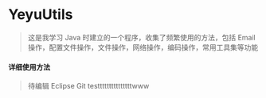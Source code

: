 # YeyuUtils
> 这是我学习 Java 时建立的一个程序，收集了频繁使用的方法，包括 Email 操作，配置文件操作，文件操作，网络操作，编码操作，常用工具集等功能
#### 详细使用方法
> 待编辑
> Eclipse Git testttttttttttttttwww